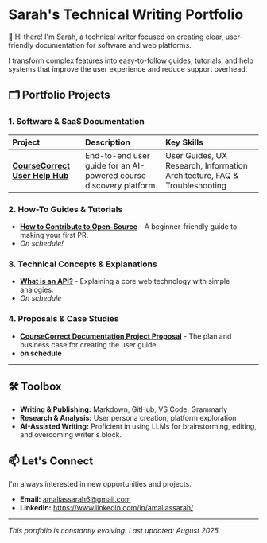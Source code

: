 # Sarah's Technical Writing Portfolio

👋 Hi there! I'm Sarah, a technical writer focused on creating clear, user-friendly documentation for software and web platforms.

I transform complex features into easy-to-follow guides, tutorials, and help systems that improve the user experience and reduce support overhead.

## 🗂️ Portfolio Projects

### 1. Software & SaaS Documentation
| Project | Description | Key Skills |
| :--- | :--- | :--- |
| [**CourseCorrect User Help Hub**](01-Software-Documentation/01-coursecorrect-web-platform/overview.md) | End-to-end user guide for an AI-powered course discovery platform. | User Guides, UX Research, Information Architecture, FAQ & Troubleshooting |

### 2. How-To Guides & Tutorials
*   **[How to Contribute to Open-Source](02-How-To-Guides-Tutorials/01-how-to-contribute-to-open-source.md)** - A beginner-friendly guide to making your first PR.
*   *On schedule!*

### 3. Technical Concepts & Explanations
*   **[What is an API?](03-Technical-Concepts/01-what-is-an-api.md)** - Explaining a core web technology with simple analogies.
*   *On schedule*

### 4. Proposals & Case Studies
*   **[CourseCorrect Documentation Project Proposal](04-Proposals-Case-Studies/01-coursecorrect-docs-proposal.md)** - The plan and business case for creating the user guide.
*  **on schedule**
---

## 🛠️ Toolbox
*   **Writing & Publishing:** Markdown, GitHub, VS Code, Grammarly
*   **Research & Analysis:** User persona creation, platform exploration
*   **AI-Assisted Writing:** Proficient in using LLMs for brainstorming, editing, and overcoming writer's block.

## 📫 Let's Connect
I'm always interested in new opportunities and projects.

*   **Email:** amaliassarah6@gmail.com
*   **LinkedIn:** https://www.linkedin.com/in/amaliassarah/
---
*This portfolio is constantly evolving. Last updated: August 2025.*
